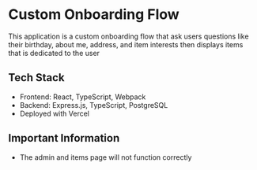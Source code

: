 # Custom Onboarding Flow
This application is a custom onboarding flow that ask users questions like their birthday, about me, address, and item interests then displays items that is dedicated to the user

## Tech Stack
- Frontend: React, TypeScript, Webpack
- Backend: Express.js, TypeScript, PostgreSQL
- Deployed with Vercel

## Important Information
- The admin and items page will not function correctly 
